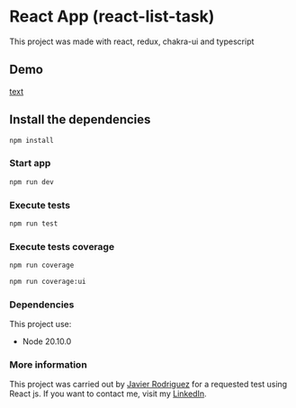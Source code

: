 # React App (react-list-task)

This project was made with react, redux, chakra-ui and typescript

## Demo

[text](https://preeminent-scone-c8b0bb.netlify.app/)

## Install the dependencies

```bash
npm install
```

### Start app

```bash
npm run dev
```

### Execute tests

```bash
npm run test
```

### Execute tests coverage

```bash
npm run coverage
```

```bash
npm run coverage:ui
```

### Dependencies

This project use:

- Node 20.10.0

### More information

This project was carried out by [Javier Rodriguez](https://github.com/xjavierx1995) for a requested test using React js. If you want to contact me, visit my [LinkedIn](https://www.linkedin.com/in/javier-rodr%C3%ADguez-93a61619a/).

